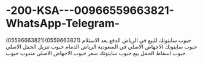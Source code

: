 # -200-KSA---00966559663821-WhatsApp-Telegram-
(05596663821)(0559663821) حبوب سايتوتك للبيع في الرياض الدفع بعد الاستلام حبوب سايتوتك الاجهاض الاصلي في السعودية الرياض الدمام حبوب تنزيل الحمل الاصلي حبوب اسقاط الحمل بيع حبوب سايتوتك سعر حبوب الاجهاض الاصلي مندوب حبوب 
